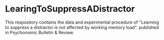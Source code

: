 # LearingToSuppressADistractor
This respository contains the data and experimental procedure of "Learning to suppress a distractor is not affected by working memory load".
published in Psychonomic Bulletin & Review.
